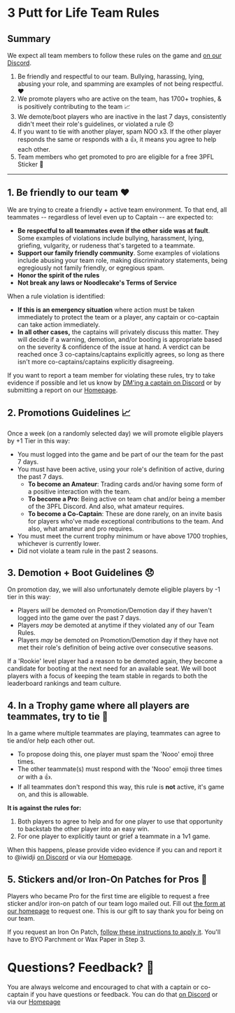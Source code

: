# 3 Putt for Life Team Rules

## Summary
We expect all team members to follow these rules on the game and [on our Discord](https://discord.gg/RGzcnXfWhv).

1. Be friendly and respectful to our team. Bullying, harassing, lying, abusing your role, and spamming are examples of not being respectful. ❤️
2. We promote players who are active on the team, has 1700+ trophies, & is positively contributing to the team 📈
3. We demote/boot players who are inactive in the last 7 days, consistently didn't meet their role's guidelines, or violated a rule 😞
4. If you want to tie with another player, spam NOO x3. If the other player responds the same or responds with a 👍, it means you agree to help each other.
5. Team members who get promoted to pro are eligible for a free 3PFL Sticker 💌

---

## 1. Be friendly to our team ❤️

We are trying to create a friendly + active team environment. To that end, all teammates -- regardless of level even up to Captain -- are expected to:

- **Be respectful to all teammates even if the other side was at fault**. Some examples of violations include bullying, harassment, lying, griefing, vulgarity, or rudeness that's targeted to a teammate.
- **Support our family friendly community**. Some examples of violations include abusing your team role, making discriminatory statements, being egregiously not family friendly, or egregious spam.
- **Honor the spirit of the rules**
- **Not break any laws or Noodlecake's Terms of Service**

When a rule violation is identified:

- **If this is an emergency situation** where action must be taken immediately to protect the team or a player, any captain or co-captain can take action immediately.
- **In all other cases,** the captains will privately discuss this matter. They will decide if a warning, demotion, and/or booting is appropriate based on the severity & confidence of the issue at hand. A verdict can be reached once 3 co-captains/captains explicitly agrees, so long as there isn't more co-captains/captains explicitly disagreeing.

If you want to report a team member for violating these rules, try to take evidence if possible and let us know by [DM'ing a captain on Discord](https://discord.gg/RGzcnXfWhv) or by submitting a report on our [Homepage](https://linktr.ee/3pfl). 

 ## 2. Promotions Guidelines 📈
Once a week (on a randomly selected day) we will promote eligible players by +1 Tier in this way:

- You must logged into the game and be part of our the team for the past 7 days.
- You must have been active, using your role's definition of active, during the past 7 days.
  - **To become an Amateur**: Trading cards and/or having some form of a positive interaction with the team.
  - **To become a Pro**: Being active on team chat and/or being a member of the 3PFL Discord. And also, what amateur requires.
  - **To become a Co-Captain**: These are done rarely, on an invite basis for players who've made exceptional contributions to the team. And also, what amateur and pro requires.
- You must meet the current trophy minimum or have above 1700 trophies, whichever is currently lower.
- Did not violate a team rule in the past 2 seasons.


## 3. Demotion + Boot Guidelines 😞

On promotion day, we will also unfortunately demote eligible players by -1 tier in this way:

- Players _will_ be demoted on Promotion/Demotion day if they haven't logged into the game over the past 7 days.
- Players _may_ be demoted at anytime if they violated any of our Team Rules.
- Players _may_ be demoted on Promotion/Demotion day if they have not met their role's definition of being active over consecutive seasons.

If a 'Rookie' level player had a reason to be demoted again, they become a candidate for booting at the next need for an available seat. We will boot players with a focus of keeping the team stable in regards to both the leaderboard rankings and team culture.

## 4. In a Trophy game where all players are teammates, try to tie 🤝
In a game where multiple teammates are playing, teammates can agree to tie and/or help each other out.

- To propose doing this, one player must spam the 'Nooo' emoji three times.
- The other teammate(s) must respond with the 'Nooo' emoji three times _or_ with a 👍.
- If all teammates don't respond this way, this rule is **not** active, it's game on, and this is allowable.

**It is against the rules for:**
1. Both players to agree to help and for one player to use that opportunity to backstab the other player into an easy win.
2. For one player to explicitly taunt or grief a teammate in a 1v1 game.

When this happens, please provide video evidence if you can and report it to @iwidji [on Discord](https://discord.gg/RGzcnXfWhv) or via our [Homepage](https://linktr.ee/3pfl).

## 5. Stickers and/or Iron-On Patches for Pros 💌
Players who became Pro for the first time are eligible to request a free sticker and/or iron-on patch of our team logo mailed out. Fill out [the form at our homepage](https://linktr.ee/3pfl) to request one. This is our gift to say thank you for being on our team.

If you request an Iron On Patch, [follow these instructions to apply it](https://d3ccuprjuqkp1j.cloudfront.net/SupportImages/PDFinstructions/Iron-On_Instructions_2021.pdf?utm_source=offline&utm_medium=productinstructions&utm_campaign=instructionsheet2022). You'll have to BYO Parchment or Wax Paper in Step 3.

# Questions? Feedback? 💬
You are always welcome and encouraged to chat with a captain or co-captain if you have questions or feedback. You can do that [on Discord](https://discord.gg/RGzcnXfWhv) or via our [Homepage](https://linktr.ee/3pfl)
